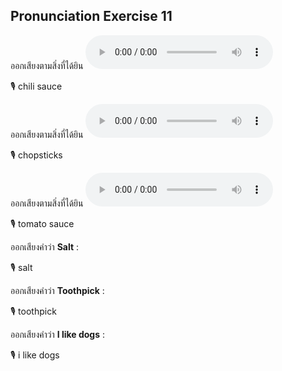 ## Pronunciation Exercise 11
ออกเสียงตามสิ่งที่ได้ยิน **![](/media/audio/chili&#x20;sauce.mp3)** 

🎙️ chili sauce

ออกเสียงตามสิ่งที่ได้ยิน **![](/media/audio/toothpick.mp3)** 

🎙️ chopsticks

ออกเสียงตามสิ่งที่ได้ยิน **![](/media/audio/toothpick.mp3)** 

🎙️ tomato sauce

ออกเสียงคำว่า **Salt** :

🎙️ salt

ออกเสียงคำว่า **Toothpick** :

🎙️ toothpick

ออกเสียงคำว่า **I like dogs** :

🎙️ i like dogs

